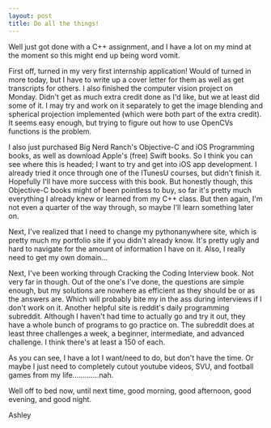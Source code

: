 ```yaml
---
layout: post
title: Do all the things!
---
```


Well just got done with a C++ assignment, and I have a lot on my mind at the moment so this might end up being word vomit.

First off, turned in my very first internship application! Would of turned in more today, but I have to write up a cover letter for them as well as get transcripts for others. I also finished the computer vision project on Monday. Didn't get as much extra credit done as I'd like, but we at least did some of it. I may try and work on it separately to get the image blending and spherical projection implemented (which were both part of the extra credit). It seems easy enough, but trying to figure out how to use OpenCVs functions is the problem.

I also just purchased Big Nerd Ranch's Objective-C and iOS Programming books, as well as download Apple's (free) Swift books. So I think you can see where this is headed; I want to try and get into iOS app development. I already tried it once through one of the ITunesU courses, but didn't finish it. Hopefully I'll have more success with this book. But honestly though, this Objective-C books might of been pointless to buy, so far it's pretty much everything I already knew or learned from my C++ class. But then again, I'm not even a quarter of the way through, so maybe I'll learn something later on.

Next, I've realized that I need to change my pythonanywhere site, which is pretty much my portfolio site if you didn't already know. It's pretty ugly and hard to navigate for the amount of information I have on it. Also, I really need to get my own domain...

Next, I've been working through Cracking the Coding Interview book. Not very far in though. Out of the one's I've done, the questions are simple enough, but my solutions are nowhere as efficient as they should be or as the answers are. Which will probably bite my in the ass during interviews if I don't work on it. Another helpful site is reddit's daily programming subreddit. Although I haven't had time to actually go and try it out, they have a whole bunch of programs to go practice on. The subreddit does at least three challenges a week, a beginner, intermediate, and advanced challenge. I think there's at least a 150 of each.

As you can see, I have a lot I want/need to do, but don't have the time. Or maybe I just need to completely cutout youtube videos, SVU, and football games from my life.............nah.

Well off to bed now, until next time, good morning, good afternoon, good evening, and good night.

Ashley